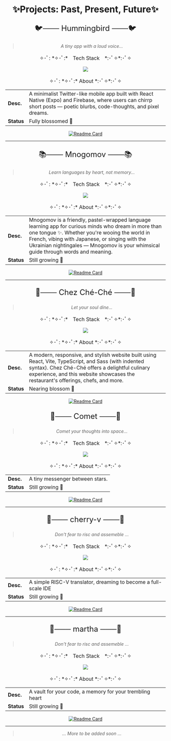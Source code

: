 <div align=center>

# ✨Projects: Past, Present, Future✨

<p style="font-size:24px;">🐦─── Hummingbird ───🐦</p>

> *A tiny app with a loud voice...*

<p style="font-size:16px;">✧･ﾟ: *✧･ﾟ:*　Tech Stack　*:･ﾟ✧*:･ﾟ✧</p>

<p align="center">
  <img src="https://skillicons.dev/icons?i=react,ts,firebase" />
</p>

<p style="font-size:16px;">✧･ﾟ: *✧･ﾟ:* About *:･ﾟ✧*:･ﾟ✧</p>

|       |       |
|-------|-------|
|**Desc.**| A minimalist Twitter-like mobile app built with React Native (Expo) and Firebase, where users can chirrp short posts — poetic blurbs, code-thoughts, and pixel dreams. |
|**Status**|Fully blossomed 🌼|

[![Readme Card](https://github-readme-stats.vercel.app/api/pin/?username=cheporte&repo=hummingbird&theme=transparent)](https://github.com/cheporte/hummingbird)


---

<p style="font-size:24px;">📚─── Mnogomov ───📚</p>

> *Learn languages by heart, not memory...*

<p style="font-size:16px;">✧･ﾟ: *✧･ﾟ:*　Tech Stack　*:･ﾟ✧*:･ﾟ✧</p>

<p align="center">
  <img src="https://skillicons.dev/icons?i=react,js,vite,tailwind,nodejs,express,mongo" />
</p>

<p style="font-size:16px;">✧･ﾟ: *✧･ﾟ:* About *:･ﾟ✧*:･ﾟ✧</p>

|       |       |
|-------|-------|
|**Desc.**| Mnogomov is a friendly, pastel-wrapped language learning app for curious minds who dream in more than one tongue ✨. Whether you're wooing the world in French, vibing with Japanese, or singing with the Ukrainian nightingales — Mnogomov is your whimsical guide through words and meaning. |
|**Status**|Still growing 🌱|

[![Readme Card](https://github-readme-stats.vercel.app/api/pin/?username=cheporte&repo=mnogomov&theme=tokyonight)](https://github.com/cheporte/mnogomov)

---

<p style="font-size:24px;">🍷─── Chez Ché-Ché ───🍷</p>

> *Let your soul dine...*

<p style="font-size:16px;">✧･ﾟ: *✧･ﾟ:*　Tech Stack　*:･ﾟ✧*:･ﾟ✧</p>

<p align="center">
  <img src="https://skillicons.dev/icons?i=react,ts,vite,sass,nodejs,express,firebase" />
</p>

<p style="font-size:16px;">✧･ﾟ: *✧･ﾟ:* About *:･ﾟ✧*:･ﾟ✧</p>

|       |       |
|-------|-------|
|**Desc.**| A modern, responsive, and stylish website built using React, Vite, TypeScript, and Sass (with indented syntax). Chez Ché-Ché offers a delightful culinary experience, and this website showcases the restaurant's offerings, chefs, and more. |
|**Status**|Nearing blossom 🌸|

[![Readme Card](https://github-readme-stats.vercel.app/api/pin/?username=cheporte&repo=chez-che-che&theme=tokyonight)](https://github.com/cheporte/chez-che-che)

<p style="font-size:24px;">🌠─── Comet ───🌠</p>

> *Comet your thoughts into space...*

<p style="font-size:16px;">✧･ﾟ: *✧･ﾟ:*　Tech Stack　*:･ﾟ✧*:･ﾟ✧</p>

<p align="center">
  <img src="https://skillicons.dev/icons?i=java,spring,postgres" />
</p>

<p style="font-size:16px;">✧･ﾟ: *✧･ﾟ:* About *:･ﾟ✧*:･ﾟ✧</p>

|       |       |
|-------|-------|
|**Desc.**| A tiny messenger between stars.  |
|**Status**|Still growing 🌱|

[![Readme Card](https://github-readme-stats.vercel.app/api/pin/?username=cheporte&repo=comet-messenger&theme=tokyonight)](https://github.com/cheporte/comet-messenger)

---

<p style="font-size:24px;">🌠─── cherry-v ───🌠</p>

> *Don't fear to risc and assemeble ...*

<p style="font-size:16px;">✧･ﾟ: *✧･ﾟ:*　Tech Stack　*:･ﾟ✧*:･ﾟ✧</p>

<p align="center">
  <img src="https://skillicons.dev/icons?i=cpp,cmake,qt" />
</p>

<p style="font-size:16px;">✧･ﾟ: *✧･ﾟ:* About *:･ﾟ✧*:･ﾟ✧</p>

|       |       |
|-------|-------|
|**Desc.**| A simple RISC-V translator, dreaming to become a full-scale IDE  |
|**Status**|Still growing 🌱|

[![Readme Card](https://github-readme-stats.vercel.app/api/pin/?username=cheporte&repo=cherry-v&theme=tokyonight)](https://github.com/cheporte/cherry-v)

---

<p style="font-size:24px;">🖤─── martha ───🖤</p>

> *Don't fear to risc and assemeble ...*

<p style="font-size:16px;">✧･ﾟ: *✧･ﾟ:*　Tech Stack　*:･ﾟ✧*:･ﾟ✧</p>

<p align="center">
  <img src="https://skillicons.dev/icons?i=go,git" />
</p>

<p style="font-size:16px;">✧･ﾟ: *✧･ﾟ:* About *:･ﾟ✧*:･ﾟ✧</p>

|       |       |
|-------|-------|
|**Desc.**| A vault for your code, a memory for your trembling heart  |
|**Status**|Still growing 🌱|

[![Readme Card](https://github-readme-stats.vercel.app/api/pin/?username=cheporte&repo=cherry-v&theme=tokyonight)](https://github.com/cheporte/cherry-v)

---

> *... More to be added soon ...*

</div>
